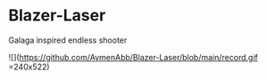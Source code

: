 # Blazer-Laser
Galaga inspired endless shooter

![](https://github.com/AymenAbb/Blazer-Laser/blob/main/record.gif =240x522)
